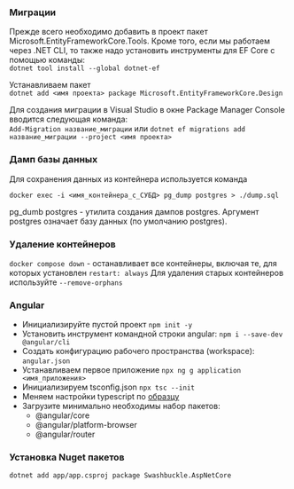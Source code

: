 ### Миграции

 Прежде всего необходимо добавить в проект пакет Microsoft.EntityFrameworkCore.Tools. Кроме того, если мы работаем через .NET CLI, то также надо установить инструменты для EF Core с помощью команды:  
 ```dotnet tool install --global dotnet-ef```

 Устанавливаем пакет  
 ```dotnet add <имя проекта> package Microsoft.EntityFrameworkCore.Design```
 
 Для создания миграции в Visual Studio в окне Package Manager Console вводится следующая команда:  
 ```Add-Migration название_миграции```
 или
 ```dotnet ef migrations add название_миграции --project <имя проекта>```

### Дамп базы данных

 Для сохранения данных из контейнера используется команда 
 ```
 docker exec -i <имя_контейнера_с_СУБД> pg_dump postgres > ./dump.sql
 ```
 pg_dumb postgres - утилита создания дампов postgres. Аргумент postgres означает базу данных (по умолчанию postgres).

 ### Удаление контейнеров

 ```docker compose down``` - останавливает все контейнеры, включая те, для которых установлен ```restart: always```
 Для удаления старых контейнеров используйте ```--remove-orphans```

 ### Angular

 - Инициализируйте пустой проект `npm init -y`
 - Установить инструмент командной строки angular: `npm i --save-dev @angular/cli`
 - Создать конфигурацию рабочего пространства (workspace): `angular.json`
 - Устанавливаем первое приложение `npx ng g application <имя_приложения>`
 - Инициализируем tsconfig.json `npx tsc --init`
 - Меняем настройки typescript по [образцу](https://angular.dev/reference/configs/angular-compiler-options#example-1)
 - Загрузите минимально необходимы набор пакетов:
    - @angular/core
    - @angular/platform-browser
    - @angular/router

### Установка Nuget пакетов

```bash
dotnet add app/app.csproj package Swashbuckle.AspNetCore
```